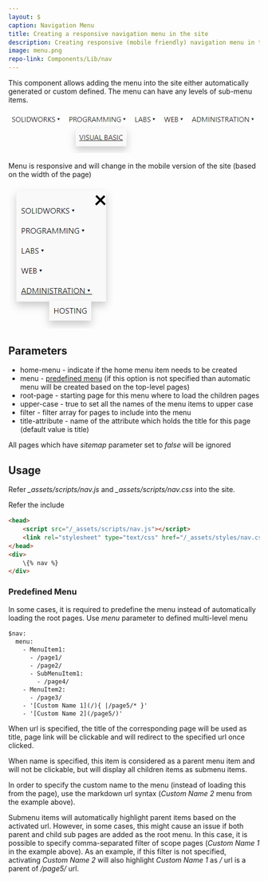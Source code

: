 ```yaml
---
layout: $
caption: Navigation Menu
title: Creating a responsive navigation menu in the site
description: Creating responsive (mobile friendly) navigation menu in the site
image: menu.png
repo-link: Components/Lib/nav
---
```

This component allows adding the menu into the site either automatically generated or custom defined. The menu can have any levels of sub-menu items.

![Menu with commands](menu.png)

Menu is responsive and will change in the mobile version of the site (based on the width of the page)

![Mobile version of menu](menu-mobile.png)

## Parameters

* home-menu - indicate if the home menu item needs to be created
* menu - [predefined menu](#predefined-menu) (if this option is not specified than automatic menu will be created based on the top-level pages)
* root-page - starting page for this menu where to load the children pages 
* upper-case - true to set all the names of the menu items to upper case
* filter - filter array for pages to include into the menu
* title-attribute - name of the attribute which holds the title for this page (default value is title)

All pages which have *sitemap* parameter set to *false* will be ignored

## Usage

Refer *_assets/scripts/nav.js* and *_assets/scripts/nav.css* into the site.

Refer the include

~~~ html jagged
<head>
    <script src="/_assets/scripts/nav.js"></script>
    <link rel="stylesheet" type="text/css" href="/_assets/styles/nav.css" />
</head>
<div>
    \{% nav %}
</div>
~~~

### Predefined Menu

In some cases, it is required to predefine the menu instead of automatically loading the root pages. Use *menu* parameter to defined multi-level menu

~~~
$nav:
  menu:
    - MenuItem1:
      - /page1/
      - /page2/
      - SubMenuItem1:
        - /page4/
    - MenuItem2:
      - /page3/
    - '[Custom Name 1](/){ |/page5/* }'
    - '[Custom Name 2](/page5/)'
~~~

When url is specified, the title of the corresponding page will be used as title, page link will be clickable and will redirect to the specified url once clicked.

When name is specified, this item is considered as a parent menu item and will not be clickable, but will display all children items as submenu items.

In order to specify the custom name to the menu (instead of loading this from the page), use the markdown url syntax (*Custom Name 2* menu from the example above).

Submenu items will automatically highlight parent items based on the activated url. However, in some cases, this might cause an issue if both parent and child sub pages are added as the root menu. In this case, it is possible to specify comma-separated filter of scope pages (*Custom Name 1* in the example above). As an example, if this filter is not specified, activating *Custom Name 2* will also highlight *Custom Name 1* as */* url is a parent of */page5/* url.